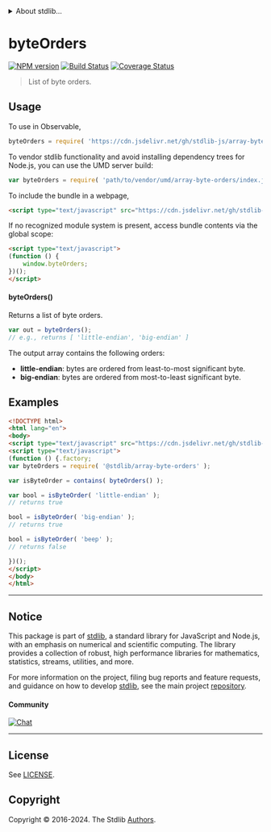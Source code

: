 <!--

@license Apache-2.0

Copyright (c) 2024 The Stdlib Authors.

Licensed under the Apache License, Version 2.0 (the "License");
you may not use this file except in compliance with the License.
You may obtain a copy of the License at

   http://www.apache.org/licenses/LICENSE-2.0

Unless required by applicable law or agreed to in writing, software
distributed under the License is distributed on an "AS IS" BASIS,
WITHOUT WARRANTIES OR CONDITIONS OF ANY KIND, either express or implied.
See the License for the specific language governing permissions and
limitations under the License.

-->


<details>
  <summary>
    About stdlib...
  </summary>
  <p>We believe in a future in which the web is a preferred environment for numerical computation. To help realize this future, we've built stdlib. stdlib is a standard library, with an emphasis on numerical and scientific computation, written in JavaScript (and C) for execution in browsers and in Node.js.</p>
  <p>The library is fully decomposable, being architected in such a way that you can swap out and mix and match APIs and functionality to cater to your exact preferences and use cases.</p>
  <p>When you use stdlib, you can be absolutely certain that you are using the most thorough, rigorous, well-written, studied, documented, tested, measured, and high-quality code out there.</p>
  <p>To join us in bringing numerical computing to the web, get started by checking us out on <a href="https://github.com/stdlib-js/stdlib">GitHub</a>, and please consider <a href="https://opencollective.com/stdlib">financially supporting stdlib</a>. We greatly appreciate your continued support!</p>
</details>

# byteOrders

[![NPM version][npm-image]][npm-url] [![Build Status][test-image]][test-url] [![Coverage Status][coverage-image]][coverage-url] <!-- [![dependencies][dependencies-image]][dependencies-url] -->

> List of byte orders.

<!-- Section to include introductory text. Make sure to keep an empty line after the intro `section` element and another before the `/section` close. -->

<section class="intro">

</section>

<!-- /.intro -->

<!-- Package usage documentation. -->



<section class="usage">

## Usage

To use in Observable,

```javascript
byteOrders = require( 'https://cdn.jsdelivr.net/gh/stdlib-js/array-byte-orders@umd/browser.js' )
```

To vendor stdlib functionality and avoid installing dependency trees for Node.js, you can use the UMD server build:

```javascript
var byteOrders = require( 'path/to/vendor/umd/array-byte-orders/index.js' )
```

To include the bundle in a webpage,

```html
<script type="text/javascript" src="https://cdn.jsdelivr.net/gh/stdlib-js/array-byte-orders@umd/browser.js"></script>
```

If no recognized module system is present, access bundle contents via the global scope:

```html
<script type="text/javascript">
(function () {
    window.byteOrders;
})();
</script>
```

#### byteOrders()

Returns a list of byte orders.

```javascript
var out = byteOrders();
// e.g., returns [ 'little-endian', 'big-endian' ]
```

The output array contains the following orders:

-   **little-endian**: bytes are ordered from least-to-most significant byte.
-   **big-endian**: bytes are ordered from most-to-least significant byte.

</section>

<!-- /.usage -->

<!-- Package usage notes. Make sure to keep an empty line after the `section` element and another before the `/section` close. -->

<section class="notes">

</section>

<!-- /.notes -->

<!-- Package usage examples. -->

<section class="examples">

## Examples

<!-- eslint no-undef: "error" -->

```html
<!DOCTYPE html>
<html lang="en">
<body>
<script type="text/javascript" src="https://cdn.jsdelivr.net/gh/stdlib-js/array-base-assert-contains@umd/browser.js"></script>
<script type="text/javascript">
(function () {.factory;
var byteOrders = require( '@stdlib/array-byte-orders' );

var isByteOrder = contains( byteOrders() );

var bool = isByteOrder( 'little-endian' );
// returns true

bool = isByteOrder( 'big-endian' );
// returns true

bool = isByteOrder( 'beep' );
// returns false

})();
</script>
</body>
</html>
```

</section>

<!-- /.examples -->

<!-- Section to include cited references. If references are included, add a horizontal rule *before* the section. Make sure to keep an empty line after the `section` element and another before the `/section` close. -->

<section class="references">

</section>

<!-- /.references -->

<!-- Section for related `stdlib` packages. Do not manually edit this section, as it is automatically populated. -->

<section class="related">

</section>

<!-- /.related -->

<!-- Section for all links. Make sure to keep an empty line after the `section` element and another before the `/section` close. -->


<section class="main-repo" >

* * *

## Notice

This package is part of [stdlib][stdlib], a standard library for JavaScript and Node.js, with an emphasis on numerical and scientific computing. The library provides a collection of robust, high performance libraries for mathematics, statistics, streams, utilities, and more.

For more information on the project, filing bug reports and feature requests, and guidance on how to develop [stdlib][stdlib], see the main project [repository][stdlib].

#### Community

[![Chat][chat-image]][chat-url]

---

## License

See [LICENSE][stdlib-license].


## Copyright

Copyright &copy; 2016-2024. The Stdlib [Authors][stdlib-authors].

</section>

<!-- /.stdlib -->

<!-- Section for all links. Make sure to keep an empty line after the `section` element and another before the `/section` close. -->

<section class="links">

[npm-image]: http://img.shields.io/npm/v/@stdlib/array-byte-orders.svg
[npm-url]: https://npmjs.org/package/@stdlib/array-byte-orders

[test-image]: https://github.com/stdlib-js/array-byte-orders/actions/workflows/test.yml/badge.svg?branch=main
[test-url]: https://github.com/stdlib-js/array-byte-orders/actions/workflows/test.yml?query=branch:main

[coverage-image]: https://img.shields.io/codecov/c/github/stdlib-js/array-byte-orders/main.svg
[coverage-url]: https://codecov.io/github/stdlib-js/array-byte-orders?branch=main

<!--

[dependencies-image]: https://img.shields.io/david/stdlib-js/array-byte-orders.svg
[dependencies-url]: https://david-dm.org/stdlib-js/array-byte-orders/main

-->

[chat-image]: https://img.shields.io/gitter/room/stdlib-js/stdlib.svg
[chat-url]: https://app.gitter.im/#/room/#stdlib-js_stdlib:gitter.im

[stdlib]: https://github.com/stdlib-js/stdlib

[stdlib-authors]: https://github.com/stdlib-js/stdlib/graphs/contributors

[umd]: https://github.com/umdjs/umd
[es-module]: https://developer.mozilla.org/en-US/docs/Web/JavaScript/Guide/Modules

[deno-url]: https://github.com/stdlib-js/array-byte-orders/tree/deno
[deno-readme]: https://github.com/stdlib-js/array-byte-orders/blob/deno/README.md
[umd-url]: https://github.com/stdlib-js/array-byte-orders/tree/umd
[umd-readme]: https://github.com/stdlib-js/array-byte-orders/blob/umd/README.md
[esm-url]: https://github.com/stdlib-js/array-byte-orders/tree/esm
[esm-readme]: https://github.com/stdlib-js/array-byte-orders/blob/esm/README.md
[branches-url]: https://github.com/stdlib-js/array-byte-orders/blob/main/branches.md

[stdlib-license]: https://raw.githubusercontent.com/stdlib-js/array-byte-orders/main/LICENSE

</section>

<!-- /.links -->
